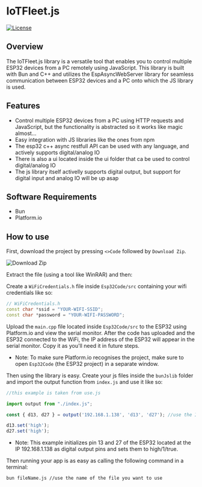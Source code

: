 # IoTFleet.js

[![License](https://img.shields.io/badge/license-MIT-blue.svg)](LICENSE)

## Overview
The IoTFleet.js library is a versatile tool that enables you to control multiple ESP32 devices from a PC remotely using JavaScript. This library is built with Bun and C++ and utilizes the EspAsyncWebServer library for seamless communication between ESP32 devices and a PC onto which the JS library is used.

## Features
- Control multiple ESP32 devices from a PC using HTTP requests and JavaScript, but the functionality is abstracted so it works like magic almost...
- Easy integration with JS libraries like the ones from npm
- The esp32 c++ async restfull API can be used with any language, and actively supports digital/analog IO
- There is also a ui located inside the ui folder that ca be used to control digital/analog IO
- The js library itself activelly supports digital output, but support for digital input and analog IO will be up asap

## Software Requirements
* Bun
* Platform.io

## How to use
First, download the project by pressing `<>Code` followed by `Download Zip`.

![Download Zip](https://github.com/Lemon2311/IoTFleet.js/assets/63803133/b0d0e1da-d7d6-4f7c-a26b-e707ec1ee5ee)

Extract the file (using a tool like WinRAR) and then:

Create a `WiFiCredentials.h` file inside `Esp32Code/src` containing your wifi credentials like so:

```cpp
// WiFiCredentials.h
const char *ssid = "YOUR-WIFI-SSID";
const char *password = "YOUR-WIFI-PASSWORD";
```

Upload the `main.cpp` file located inside `Esp32Code/src` to the ESP32 using Platform.io and view the serial monitor. After the code has uploaded and the ESP32 connected to the WiFi, the IP address of the ESP32 will appear in the serial monitor. Copy it as you'll need it in future steps.

* Note: To make sure Platform.io recognises the project, make sure to open `Esp32Code` (the ESP32 project) in a separate window.

Then using the library is easy. Create your js files inside the `bunJslib` folder and import the output function from `index.js` and use it like so:

```js
//this example is taken from use.js

import output from "./index.js";

const { d13, d27 } = output('192.168.1.138', 'd13', 'd27'); //use the IP you saw in serial monitor earlier

d13.set('high');
d27.set('high');
```

* Note: This example initializes pin 13 and 27 of the ESP32 located at the IP 192.168.1.138 as digital output pins and sets them to high/1/true.

Then running your app is as easy as calling the following command in a terminal:

```
bun fileName.js //use the name of the file you want to use
```
